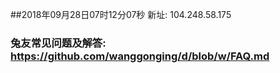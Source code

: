 ##2018年09月28日07时12分07秒 新址: 104.248.58.175
### 兔友常见问题及解答: https://github.com/wanggonging/d/blob/w/FAQ.md
